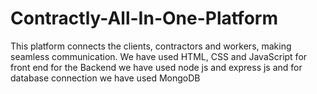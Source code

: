 # Contractly-All-In-One-Platform
This platform connects the clients, contractors and workers, making seamless communication. We have used HTML, CSS and JavaScript for front end for the Backend we have used node js and express js and for database connection we have used MongoDB
